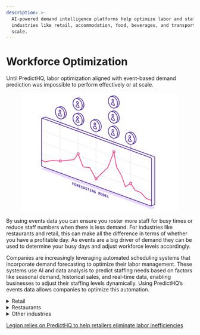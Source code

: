 ```yaml
---
description: >-
  AI-powered demand intelligence platforms help optimize labor and staff across
  industries like retail, accommodation, food, beverages, and transportation at
  scale.
---
```


# Workforce Optimization

Until PredictHQ, labor optimization aligned with event-based demand prediction was impossible to perform effectively or at scale.

<figure><img src="../../.gitbook/assets/illustration-workforce-optimization[1].svg" alt=""><figcaption></figcaption></figure>

By using events data you can ensure you roster more staff for busy times or reduce staff numbers when there is less demand. For industries like restaurants and retail, this can make all the difference in terms of whether you have a profitable day. As events are a big driver of demand they can be used to determine your busy days and adjust workforce levels accordingly.

Companies are increasingly leveraging automated scheduling systems that incorporate demand forecasting to optimize their labor management. These systems use AI and data analysis to predict staffing needs based on factors like seasonal demand, historical sales, and real-time data, enabling businesses to adjust their staffing levels dynamically. Using PredictHQ’s events data allows companies to optimize this automation.



<details>

<summary>Retail</summary>

A retail store chain can use PredictHQ’s event data to identify local and national events such as concerts, sports events, and festivals. For instance, if a major concert is scheduled near one of their flagship locations, the store anticipates an influx of visitors in the area.

Based on historical sales data during similar past events, a store can adjust its labor forecasting models to predict increased customer traffic. This information helps the store decide how many extra staff members are needed to handle additional customers effectively.

A forecast can then indicate the need for more cashiers, floor staff, and security during the event days. The store schedules additional staff for these days to ensure a smooth shopping experience, manage checkout lines efficiently, and maintain high customer service standards.

By using PredictHQ’s event data in their demand forecasting models, customers can more accurately schedule the right amount of labor needed to handle changes in customer volume efficiently. This not only optimizes labor costs but also enhances customer satisfaction by better-managing peak times.\


* No code: [**Using PredictHQ** ](https://www.predicthq.com/support/category/control-center-and-account-settings)[**Web application**](https://www.predicthq.com/support/category/control-center-and-account-settings) (Control Center) - Use basic event impact data and trends to inform your workforce optimization updates.

<!---->

* [**API enrichment, analysis, and visualization in Power BI** ](../guides/tutorials/connect-and-build-events-data-in-power-bi.md)- Integrate PredictHQ data with Power BI for your workforce optimization.&#x20;

<!---->

* [**Update machine learning models with predictive event data**](../guides/tutorials/improving-demand-forecasting-models-with-event-features.md) - Automatically and dynamically update your workforce optimization by integrating PredictHQ data directly into your demand forecasting models.

<!---->

* Build a custom demand calendar (Coming soon)

</details>



<details>

<summary>Restaurants</summary>

A restaurant located in an urban center with frequent local events can use PredictHQ to track upcoming events such as local festivals, community events, concerts, parades, or public holidays.

Restaurants analyze data from previous years when similar events occurred. They notice a pattern of significantly higher patronage during these periods. Using this data, they update their demand forecasting models to predict spikes in customer visits.

Anticipating more customers, a restaurant can schedule more kitchen and waitstaff for the event period. They also prepare for higher demand in specific menu items that are popular during such events, ensuring they have sufficient supplies and staff to deliver a high-quality dining experience without delay.

By using PredictHQ’s event data in their demand forecasting models, customers can more accurately schedule the right amount of labor needed to handle changes in customer volume efficiently. This not only optimizes labor costs but also enhances customer satisfaction by better-managing peak times.\


* No code: [**Using PredictHQ** ](https://www.predicthq.com/support/category/control-center-and-account-settings)[**Web application**](https://www.predicthq.com/support/category/control-center-and-account-settings) (Control Center) - Use basic event impact data and trends to inform your workforce optimization updates.

<!---->

* [**API enrichment, analysis, and visualization in Power BI** ](../guides/tutorials/connect-and-build-events-data-in-power-bi.md)- Integrate PredictHQ data with Power BI for your workforce optimization.&#x20;

<!---->

* [**Update machine learning models with predictive event data**](../guides/tutorials/improving-demand-forecasting-models-with-event-features.md) - Automatically and dynamically update your workforce optimization by integrating PredictHQ data directly into your demand forecasting models.

<!---->

* Build a custom demand calendar (Coming soon)

</details>



<details>

<summary>Other industries</summary>

To implement PredictHQ data for Workforce Optimization for your industry, review the options below:\


* No code: [**Using PredictHQ** ](https://www.predicthq.com/support/category/control-center-and-account-settings)[**Web application**](https://www.predicthq.com/support/category/control-center-and-account-settings) (Control Center) - Use basic event impact data and trends to inform your workforce optimization updates.

<!---->

* [**API enrichment, analysis, and visualization in Power BI** ](../guides/tutorials/connect-and-build-events-data-in-power-bi.md)- Integrate PredictHQ data with Power BI for your workforce optimization.&#x20;

<!---->

* [**Update machine learning models with predictive event data**](../guides/tutorials/improving-demand-forecasting-models-with-event-features.md) - Automatically and dynamically update your workforce optimization by integrating PredictHQ data directly into your demand forecasting models.

<!---->

* Build a custom demand calendar (Coming soon)

</details>



[Legion relies on PredictHQ to help retailers eliminate labor inefficiencies](https://www.predicthq.com/customers/legion)

<figure><img src="https://images.ctfassets.net/ihlmn42cjuv0/5jWrweOknXSzQl2I1OoqQc/9d0e369bcca9e46ebfca7233a7a2a374/thumb-story-legion.dd652af.5765829962357e6bdb58a039f0da39f8.jpg?fm=jpg&#x26;q=93" alt=""><figcaption></figcaption></figure>
